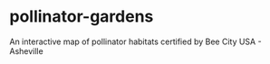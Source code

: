 # pollinator-gardens

An interactive map of pollinator habitats certified by Bee City USA - Asheville
